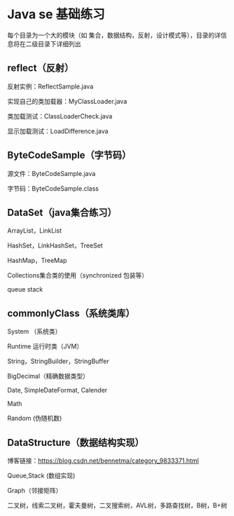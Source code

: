 # Java se 基础练习

每个目录为一个大的模块（如 集合，数据结构，反射，设计模式等），目录的详信息将在二级目录下详细列出

## reflect（反射）
反射实例：ReflectSample.java

实现自己的类加载器：MyClassLoader.java

类加载测试：ClassLoaderCheck.java

显示加载测试：LoadDifference.java

## ByteCodeSample（字节码）
源文件：ByteCodeSample.java

字节码：ByteCodeSample.class

## DataSet（java集合练习）

ArrayList，LinkList

HashSet，LinkHashSet，TreeSet

HashMap，TreeMap

Collections集合类的使用（synchronized 包装等）

queue stack

## commonlyClass（系统类库）

System （系统类）

Runtime 运行时类（JVM）

String，StringBuilder，StringBuffer

BigDecimal（精确数据类型）

Date, SimpleDateFormat, Calender

Math

Random (伪随机数)


## DataStructure（数据结构实现）

博客链接：https://blog.csdn.net/bennetma/category_9833371.html

Queue,Stack (数组实现)

Graph（邻接矩阵）

二叉树，线索二叉树，霍夫曼树，二叉搜索树，AVL树，多路查找树，B树，B+树






